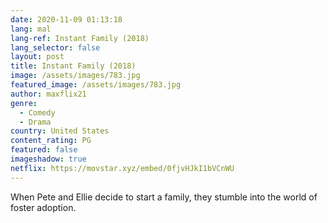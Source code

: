 ```yaml
---
date: 2020-11-09 01:13:18
lang: mal
lang-ref: Instant Family (2018)
lang_selector: false
layout: post
title: Instant Family (2018)
image: /assets/images/783.jpg
featured_image: /assets/images/783.jpg
author: maxflix21
genre:
  - Comedy
  - Drama
country: United States
content_rating: PG
featured: false
imageshadow: true
netflix: https://movstar.xyz/embed/0fjvHJkI1bVCnWU
---
```

When Pete and Ellie decide to start a family, they stumble into the world of foster adoption.